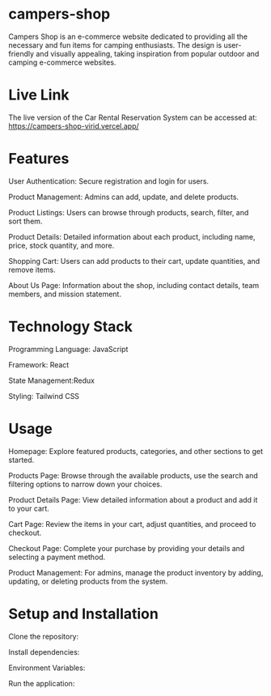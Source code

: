 
# campers-shop

Campers Shop is an e-commerce website dedicated to providing all the necessary and fun items for camping enthusiasts. The design is user-friendly and visually appealing, taking inspiration from popular outdoor and camping e-commerce websites.

# Live Link


The live version of the Car Rental Reservation System can be accessed at: https://campers-shop-virid.vercel.app/

# Features

User Authentication: Secure registration and login for users.

Product Management: Admins can add, update, and delete products.

Product Listings: Users can browse through products, search, filter, and sort them.

Product Details: Detailed information about each product, including name, price, stock quantity, and more.

Shopping Cart: Users can add products to their cart, update quantities, and remove items.

About Us Page: Information about the shop, including contact details, team members, and mission statement.

# Technology Stack

Programming Language: JavaScript

Framework: React

State Management:Redux

Styling: Tailwind CSS

# Usage



Homepage: Explore featured products, categories, and other sections to get started.

Products Page: Browse through the available products, use the search and filtering options to narrow down your choices.

Product Details Page: View detailed information about a product and add it to your cart.

Cart Page: Review the items in your cart, adjust quantities, and proceed to checkout.

Checkout Page: Complete your purchase by providing your details and selecting a payment method.

Product Management: For admins, manage the product inventory by adding, updating, or deleting products from the system.




# Setup and Installation


Clone the repository:

Install dependencies:

Environment Variables:

Run the application:



